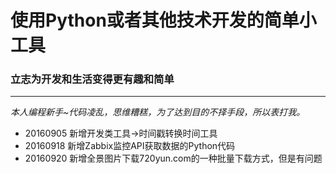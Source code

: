 # 使用Python或者其他技术开发的简单小工具

### 立志为开发和生活变得更有趣和简单

---

*本人编程新手~代码凌乱，思维糟糕，为了达到目的不择手段，所以表打我。*

- 20160905 新增开发类工具->时间戳转换时间工具
- 20160918 新增Zabbix监控API获取数据的Python代码
- 20160920 新增全景图片下载720yun.com的一种批量下载方式，但是有问题
